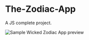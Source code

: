 # The-Zodiac-App
A JS complete project.

![Sample Wicked Zodiac App preview](https://arianzargaran.github.io/The-Zodiac-App/preview.png)
